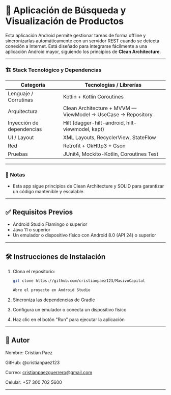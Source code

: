 # 🛒 Aplicación de Búsqueda y Visualización de Productos

Esta aplicación Android permite gestionar tareas de forma offline y sincronizarlas automáticamente con un servidor REST cuando se detecta conexión a Internet. Está diseñado para integrarse fácilmente a una aplicación Android mayor, siguiendo los principios de **Clean Architecture**.

---

### 🏗️ Stack Tecnológico y Dependencias

| Categoría                | Tecnologías / Librerías                                                                                           |
|--------------------------|------------------------------------------------------------------------------------------------------------------|
| Lenguaje / Corrutinas    | Kotlin + Kotlin Coroutines                                                                                        |
| Arquitectura             | Clean Architecture + MVVM — ViewModel → UseCase → Repository                                        |
| Inyección de dependencias| Hilt (dagger-hilt-android, hilt-viewmodel, kapt)                                                                  |
| UI / Layout              | XML Layouts, RecyclerView, StateFlow                                  |
| Red                      | Retrofit + OkHttp3 + Gson                                                                                         |
| Pruebas                  | JUnit4, Mockito-Kotlin, Coroutines Test                                                                    |

---

### 📌 Notas
- Esta app sigue principios de Clean Architecture y SOLID para garantizar un código mantenible y escalable.
  
---

## ✅ Requisitos Previos

- Android Studio Flamingo o superior  
- Java 11 o superior  
- Un emulador o dispositivo físico con Android 8.0 (API 24) o superior

---

## 🛠️ Instrucciones de Instalación

1. Clona el repositorio:
   ```bash
   git clone https://github.com/cristianpaez123/MasivoCapital

   Abre el proyecto en Android Studio

2. Sincroniza las dependencias de Gradle

3. Configura un emulador o conecta un dispositivo físico

4. Haz clic en el botón "Run" para ejecutar la aplicación

---

## 👤 Autor

Nombre: Cristian Paez

GitHub: @cristianpaez123

Correo: cristianpaezguerrero@gmail.com

Celular: +57 300 702 5600

---
